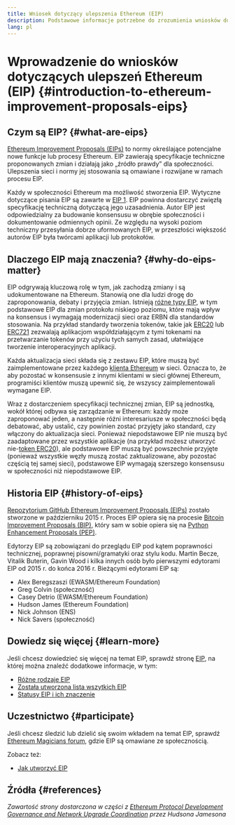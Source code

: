 ```yaml
---
title: Wniosek dotyczący ulepszenia Ethereum (EIP)
description: Podstawowe informacje potrzebne do zrozumienia wniosków dotyczących ulepszeń Ethereum (EIP).
lang: pl
---
```


# Wprowadzenie do wniosków dotyczących ulepszeń Ethereum (EIP) {#introduction-to-ethereum-improvement-proposals-eips}

## Czym są EIP? {#what-are-eips}

[Ethereum Improvement Proposals (EIPs)](https://eips.ethereum.org/) to normy określające potencjalne nowe funkcje lub procesy Ethereum. EIP zawierają specyfikacje techniczne proponowanych zmian i działają jako „źródło prawdy” dla społeczności. Ulepszenia sieci i normy jej stosowania są omawiane i rozwijane w ramach procesu EIP.

Każdy w społeczności Ethereum ma możliwość stworzenia EIP. Wytyczne dotyczące pisania EIP są zawarte w [EIP 1](https://eips.ethereum.org/EIPS/eip-1). EIP powinna dostarczyć zwięzłą specyfikację techniczną dotyczącą jego uzasadnienia. Autor EIP jest odpowiedzialny za budowanie konsensusu w obrębie społeczności i dokumentowanie odmiennych opinii. Ze względu na wysoki poziom techniczny przesyłania dobrze uformowanych EIP, w przeszłości większość autorów EIP była twórcami aplikacji lub protokołów.

## Dlaczego EIP mają znaczenia? {#why-do-eips-matter}

EIP odgrywają kluczową rolę w tym, jak zachodzą zmiany i są udokumentowane na Ethereum. Stanowią one dla ludzi drogę do zaproponowania, debaty i przyjęcia zmian. Istnieją [różne typy EIP](https://github.com/ethereum/EIPs/blob/master/EIPS/eip-1.md#eip-types), w tym podstawowe EIP dla zmian protokołu niskiego poziomu, które mają wpływ na konsensus i wymagają modernizacji sieci oraz ERBN dla standardów stosowania. Na przykład standardy tworzenia tokenów, takie jak [ERC20](https://eips.ethereum.org/EIPS/eip-20) lub [ERC721](https://eips.ethereum.org/EIPS/eip-721) zezwalają aplikacjom współdziałającym z tymi tokenami na przetwarzanie tokenów przy użyciu tych samych zasad, ułatwiające tworzenie interoperacyjnych aplikacji.

Każda aktualizacja sieci składa się z zestawu EIP, które muszą być zaimplementowane przez każdego [klienta Ethereum](/learn/#clients-and-nodes) w sieci. Oznacza to, że aby pozostać w konsensusie z innymi klientami w sieci głównej Ethereum, programiści klientów muszą upewnić się, że wszyscy zaimplementowali wymagane EIP.

Wraz z dostarczeniem specyfikacji technicznej zmian, EIP są jednostką, wokół której odbywa się zarządzanie w Ethereum: każdy może zaproponować jeden, a następnie różni interesariusze w społeczności będą debatować, aby ustalić, czy powinien zostać przyjęty jako standard, czy włączony do aktualizacja sieci. Ponieważ niepodstawowe EIP nie muszą być zaadaptowane przez wszystkie aplikacje (na przykład możesz utworzyć nie-[token ERC20](https://eips.ethereum.org/EIPS/eip-20)), ale podstawowe EIP muszą być powszechnie przyjęte (ponieważ wszystkie węzły muszą zostać zaktualizowane, aby pozostać częścią tej samej sieci), podstawowe EIP wymagają szerszego konsensusu w społeczności niż niepodstawowe EIP.

## Historia EIP {#history-of-eips}

[Repozytorium GitHub Ethereum Improvement Proposals (EIPs)](https://github.com/ethereum/EIPs) zostało stworzone w październiku 2015 r. Proces EIP opiera się na procesie [Bitcoin Improvement Proposals (BIP)](https://github.com/bitcoin/bips), który sam w sobie opiera się na [Python Enhancement Proposals (PEP)](https://www.python.org/dev/peps/).

Edytorzy EIP są zobowiązani do przeglądu EIP pod kątem poprawności technicznej, poprawnej pisowni/gramatyki oraz stylu kodu. Martin Becze, Vitalik Buterin, Gavin Wood i kilka innych osób było pierwszymi edytorami EIP od 2015 r. do końca 2016 r. Bieżącymi edytorami EIP są:

- Alex Beregszaszi (EWASM/Ethereum Foundation)
- Greg Colvin (społeczność)
- Casey Detrio (EWASM/Ethereum Foundation)
- Hudson James (Ethereum Foundation)
- Nick Johnson (ENS)
- Nick Savers (społeczność)

## Dowiedz się więcej {#learn-more}

Jeśli chcesz dowiedzieć się więcej na temat EIP, sprawdź stronę [EIP](https://eips.ethereum.org/), na której można znaleźć dodatkowe informacje, w tym:

- [Różne rodzaje EIP](https://eips.ethereum.org/)
- [Została utworzona lista wszytkich EIP](https://eips.ethereum.org/all)
- [Statusy EIP i ich znaczenie](https://eips.ethereum.org/)

## Uczestnictwo {#participate}

Jeśli chcesz śledzić lub dzielić się swoim wkładem na temat EIP, sprawdź [Ethereum Magicians forum](https://ethereum-magicians.org/), gdzie EIP są omawiane ze społecznością.

Zobacz też:

- [Jak utworzyć EIP](https://eips.ethereum.org/EIPS/eip-1)

## Źródła {#references}

<cite class="citation">

Zawartość strony dostarczona w części z [Ethereum Protocol Development Governance and Network Upgrade Coordination](https://hudsonjameson.com/2020-03-23-ethereum-protocol-development-governance-and-network-upgrade-coordination/) przez Hudsona Jamesona

</cite>
